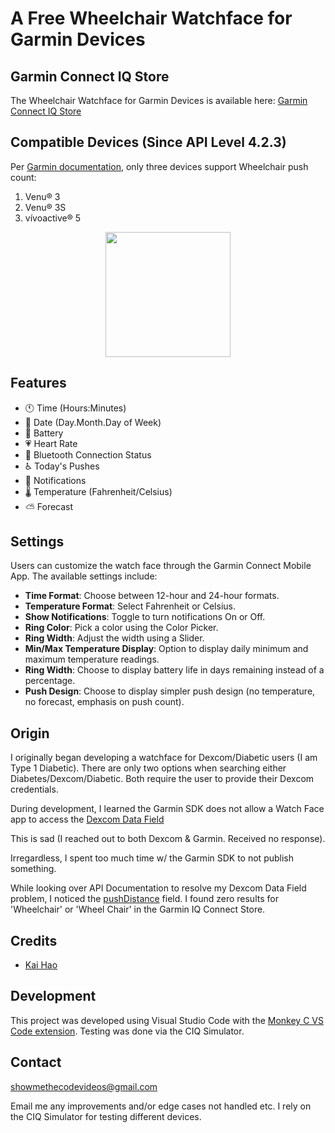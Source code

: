 # A Free Wheelchair Watchface for Garmin Devices

## Garmin Connect IQ Store

The Wheelchair Watchface for Garmin Devices is available here: [Garmin Connect IQ Store](https://apps.garmin.com/en-US/apps/d8257408-647d-410f-adcb-bfcde86541a0)

## Compatible Devices (Since API Level 4.2.3)

Per [Garmin documentation](https://developer.garmin.com/connect-iq/api-docs/Toybox/ActivityMonitor/Info.html#pushDistance-var), only three devices support Wheelchair push count:

1) Venu® 3
2) Venu® 3S
3) vívoactive® 5

<p align="center"><img src="https://i.imgur.com/IrHsYCD.png" width="200px" /></p>

## Features
- 🕚 Time (Hours:Minutes)
- 📅 Date (Day.Month.Day of Week)
- 🔋 Battery
- 💗 Heart Rate
- 📶 Bluetooth Connection Status
- ♿ Today's Pushes
- 🔔 Notifications 
- 🌡️ Temperature (Fahrenheit/Celsius)
- ⛅ Forecast

## Settings

Users can customize the watch face through the Garmin Connect Mobile App. The available settings include:

- **Time Format**: Choose between 12-hour and 24-hour formats.
- **Temperature Format**: Select Fahrenheit or Celsius.
- **Show Notifications**: Toggle to turn notifications On or Off.
- **Ring Color**: Pick a color using the Color Picker.
- **Ring Width**: Adjust the width using a Slider.
- **Min/Max Temperature Display**: Option to display daily minimum and maximum temperature readings.
- **Ring Width**: Choose to display battery life in days remaining instead of a percentage.
- **Push Design**: Choose to display simpler push design (no temperature, no forecast, emphasis on push count).

## Origin

I originally began developing a watchface for Dexcom/Diabetic users (I am Type 1 Diabetic). There are only two options when searching either Diabetes/Dexcom/Diabetic. Both require the user to provide their Dexcom credentials.

During development, I learned the Garmin SDK does not allow a Watch Face app to access the
[Dexcom Data Field](https://apps.garmin.com/en-US/apps/9040cc1d-13de-4d48-a859-6c2a0cedec3e)

This is sad (I reached out to both Dexcom & Garmin. Received no response). 

Irregardless, I spent too much time w/ the Garmin SDK to not publish something. 

While looking over API Documentation to resolve my Dexcom Data Field problem, I noticed the [pushDistance](https://developer.garmin.com/connect-iq/api-docs/Toybox/ActivityMonitor/Info.html#pushDistance-var) field. I found zero results for 'Wheelchair' or 'Wheel Chair' in the Garmin IQ Connect Store.

## Credits

- [Kai Hao](https://kaihao.dev/posts/Develop-a-Garmin-watch-face)

## Development

This project was developed using Visual Studio Code with the [Monkey C VS Code extension](https://developer.garmin.com/connect-iq/reference-guides/visual-studio-code-extension/). Testing was done via the CIQ Simulator.

## Contact

showmethecodevideos@gmail.com

Email me any improvements and/or edge cases not handled etc. I rely on the CIQ Simulator for testing different devices.
